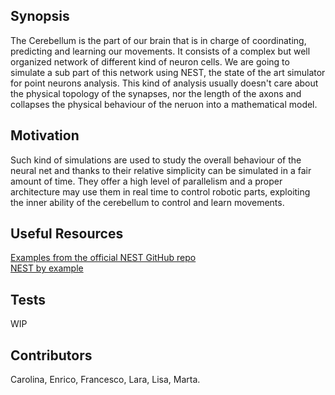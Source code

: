 ## Synopsis

The Cerebellum is the part of our brain that is in charge of coordinating, predicting and learning our movements. It consists of a complex but well organized network of different kind of neuron cells. We are going to simulate a sub part of this network using NEST, the state of the art simulator for point neurons analysis. This kind of analysis usually doesn't care about the physical topology of the synapses, nor the length of the axons and collapses the physical behaviour of the neruon into a mathematical model. 

## Motivation

Such kind of simulations are used to study the overall behaviour of the neural net and thanks to their relative simplicity can be simulated in a fair amount of time. They offer a high level of parallelism and a proper architecture may use them in real time to control robotic parts, exploiting the inner ability of the cerebellum to control and learn movements.

## Useful Resources

<a href="http://nest-simulator.org/documentation/"> Examples from the official NEST GitHub repo </a> <br>
<a href="http://www.nest-simulator.org/wp-content/uploads/2015/02/NEST_by_Example.pdf"> NEST by example </a>

## Tests

WIP

## Contributors

Carolina, Enrico, Francesco, Lara, Lisa, Marta. 

